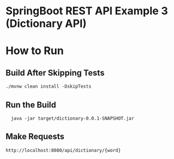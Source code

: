 # SpringBoot REST API Example 3 (Dictionary API)

# How to Run

## Build After Skipping Tests
```
./mvnw clean install -DskipTests
```

## Run the Build
```
  java -jar target/dictionary-0.0.1-SNAPSHOT.jar
```

## Make Requests

```
http://localhost:8080/api/dictionary/{word}
```